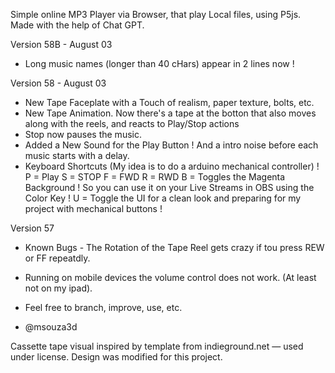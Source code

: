 Simple online MP3 Player via Browser, that play Local files,  using P5js. Made with the help of Chat GPT. 

Version 58B - August 03
- Long music names (longer than 40 cHars) appear in 2 lines now ! 

Version 58 - August 03
- New Tape Faceplate with a Touch of realism, paper texture, bolts, etc. 
- New Tape Animation. Now there's a tape at the botton that also moves along with the reels, and reacts to Play/Stop actions
- Stop now pauses the music. 
- Added a New Sound for the Play Button ! And a intro noise before each music starts with a delay. 
- Keyboard Shortcuts (My idea is to do a arduino mechanical controller) ! 
   P = Play 
   S = STOP
   F = FWD
   R = RWD
   B = Toggles the Magenta Background ! So you can use it on your Live Streams in OBS using the Color Key ! 
   U = Toggle the UI for a clean look and preparing for my project with mechanical buttons ! 

Version 57
 - Known Bugs - The Rotation of the Tape Reel gets crazy if tou press REW or FF repeatdly.
 - Running on mobile devices the volume control does not work. (At least not on my ipad).

 - Feel free to branch, improve, use, etc.
 - @msouza3d

Cassette tape visual inspired by template from indieground.net — used under license. Design was modified for this project.
